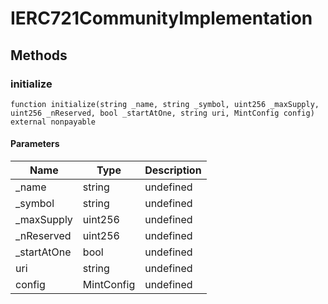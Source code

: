 # IERC721CommunityImplementation









## Methods

### initialize

```solidity
function initialize(string _name, string _symbol, uint256 _maxSupply, uint256 _nReserved, bool _startAtOne, string uri, MintConfig config) external nonpayable
```





#### Parameters

| Name | Type | Description |
|---|---|---|
| _name | string | undefined |
| _symbol | string | undefined |
| _maxSupply | uint256 | undefined |
| _nReserved | uint256 | undefined |
| _startAtOne | bool | undefined |
| uri | string | undefined |
| config | MintConfig | undefined |




